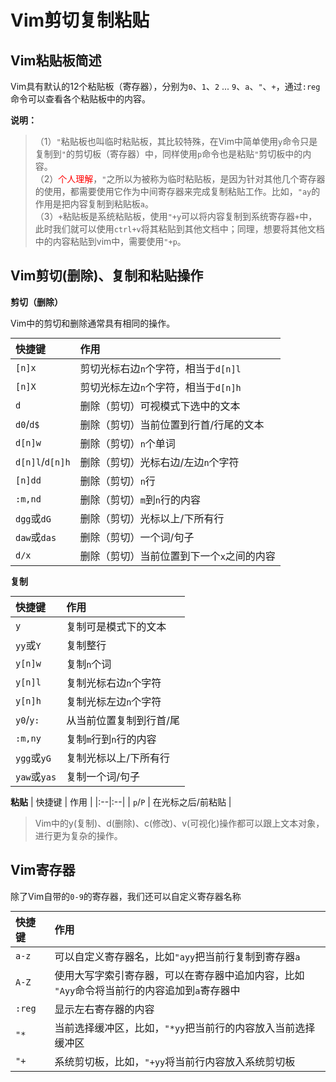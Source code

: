 # Vim剪切复制粘贴
<style> table {margin: auto;} </style>
## Vim粘贴板简述

Vim具有默认的12个粘贴板（寄存器），分别为`0`、`1`、`2` ... `9`、`a`、`"`、`+`，通过`:reg`命令可以查看各个粘贴板中的内容。

**说明：**

> （1）`"`粘贴板也叫临时粘贴板，其比较特殊，在Vim中简单使用`y`命令只是复制到`"`的剪切板（寄存器）中，同样使用`p`命令也是粘贴`"`剪切板中的内容。<br>
> （2）<font color="red">个人理解</font>，`"`之所以为被称为临时粘贴板，是因为针对其他几个寄存器的使用，都需要使用它作为中间寄存器来完成复制粘贴工作。比如，`"ay`的作用是把内容复制到粘贴板`a`。<br>
> （3）`+`粘贴板是系统粘贴板，使用`"+y`可以将内容复制到系统寄存器`+`中，此时我们就可以使用`ctrl+v`将其粘贴到其他文档中；同理，想要将其他文档中的内容粘贴到vim中，需要使用`"+p`。

## Vim剪切(删除)、复制和粘贴操作


**剪切（删除）**

Vim中的剪切和删除通常具有相同的操作。

| 快捷键 | 作用 |
|:--|:--|
| `[n]x` | 剪切光标右边`n`个字符，相当于`d[n]l` |
| `[n]X` | 剪切光标左边`n`个字符，相当于`d[n]h` |
| `d` | 删除（剪切）可视模式下选中的文本 |
| `d0`/`d$` | 删除（剪切）当前位置到行首/行尾的文本 |
| `d[n]w` | 删除（剪切）`n`个单词 |
| `d[n]l`/`d[n]h` | 删除（剪切）光标右边/左边`n`个字符 |
| `[n]dd` | 删除（剪切）`n`行 |
| `:m,nd` | 删除（剪切）`m`到`n`行的内容 |
| `dgg`或`dG` | 删除（剪切）光标以上/下所有行 |
| `daw`或`das` | 删除（剪切）一个词/句子 |
| `d/x` | 删除（剪切）当前位置到下一个`x`之间的内容 |

**复制**

| 快捷键 | 作用 |
|:--|:--|
| `y` | 复制可是模式下的文本 |
| `yy`或`Y` | 复制整行 |
| `y[n]w` | 复制`n`个词 |
| `y[n]l` | 复制光标右边`n`个字符 |
| `y[n]h` | 复制光标左边`n`个字符 |
| `y0`/`y:` | 从当前位置复制到行首/尾 |
| `:m,ny` | 复制`m`行到`n`行的内容 |
| `ygg`或`yG` | 复制光标以上/下所有行 |
| `yaw`或`yas` | 复制一个词/句子 |



**粘贴**
| 快捷键 | 作用 |
|:--|:--|
| `p`/`P` | 在光标之后/前粘贴 |

> Vim中的y(复制)、d(删除)、c(修改)、v(可视化)操作都可以跟上文本对象，进行更为复杂的操作。

## Vim寄存器

除了Vim自带的`0-9`的寄存器，我们还可以自定义寄存器名称

| 快捷键 | 作用 |
|:--|:--|
| `a-z` | 可以自定义寄存器名，比如`"ayy`把当前行复制到寄存器`a` |
| `A-Z` | 使用大写字索引寄存器，可以在寄存器中追加内容，比如<br>`"Ayy`命令将当前行的内容追加到`a`寄存器中 |
| `:reg` | 显示左右寄存器的内容 |
| `"*` | 当前选择缓冲区，比如，`"*yy`把当前行的内容放入当前选择缓冲区 |
| `"+` | 系统剪切板，比如，`"+yy`将当前行内容放入系统剪切板 |